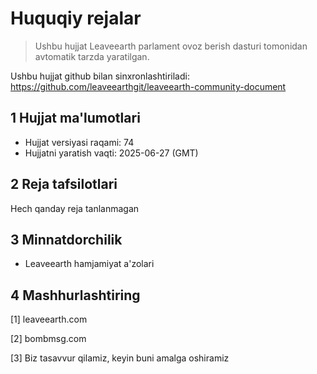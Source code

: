 # Huquqiy rejalar

>Ushbu hujjat Leaveearth parlament ovoz berish dasturi tomonidan avtomatik tarzda yaratilgan.

Ushbu hujjat github bilan sinxronlashtiriladi: https://github.com/leaveearthgit/leaveearth-community-document

## 1 Hujjat ma'lumotlari

- Hujjat versiyasi raqami: 74
- Hujjatni yaratish vaqti: 2025-06-27 (GMT)

## 2 Reja tafsilotlari

Hech qanday reja tanlanmagan

## 3 Minnatdorchilik
* Leaveearth hamjamiyat a'zolari

## 4 Mashhurlashtiring
[1] leaveearth.com

[2] bombmsg.com

[3] Biz tasavvur qilamiz, keyin buni amalga oshiramiz